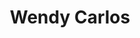 ---
title: "Wendy Carlos"
summary: "Composer Wendy Carlos spurred electronic music to new commercial heights during the late '60s, popularizing the synthesizer with the enormously successful album. Born in Pawtucket, RI, on November 14, 1939, Carlos pursued her M.A. in composition under Vladimir Ussachevsky and Otto Luening at Columbia University's famed Columbia-Princeton Electronic Music Center. Following her graduation, she moved to Manhattan, where she found work as a recording engineer. In Manhattan, she met Dr. Robert Moog and, not long afterward, she began playing the Moog synthesizer. She helped Bob Moog to create a touch-sensitive keyboard and in the development of the vocoder. Carlos released her first recording, Switched-On Bach, in 1968. A showcase for the Moog synthesizer, Switched-On Bach interpreted the legendary composer's most renowned fugues and movements via state-of-the-art synth technology; purists were appalled, but the record captured the public's imagination and in time the album became the first classical record to be certified platinum by the RIAA. It also earned three Grammy Awards. A similar effort, The Well-Tempered Synthesizer, followed in 1969. In 1971 Carlos introduced the vocoder -- an electronic device designed to synthesize the human voice. After 1976's Brandenburg Concertos 3-5, Carlos and longtime collaborator, , wrote the score for Stanley Kubrick's 1980 adaptation of Stephen King's The Shining. Two years later, she wrote music for Tron, Disney's action movie about video games. Subsequent efforts include a spoof of Prokofiev's \"Peter and the Wolf\" and ."
image: "wendy-carlos.jpg"
apple_music_artist_url: "https://music.apple.com/gb/artist/wendy-carlos/79774155"
wikipedia_url: "none"
---